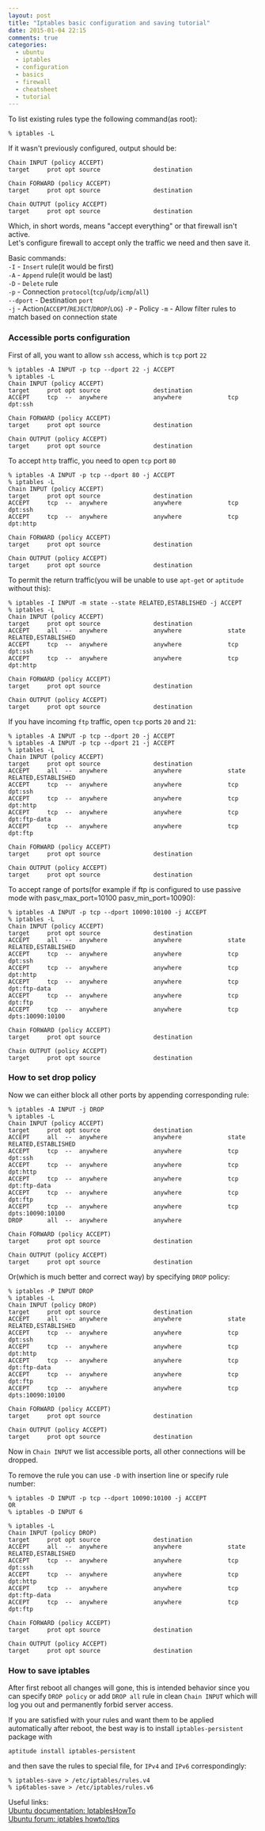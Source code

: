 ```yaml
---
layout: post
title: "Iptables basic configuration and saving tutorial"
date: 2015-01-04 22:15
comments: true
categories:
  - ubuntu
  - iptables
  - configuration
  - basics
  - firewall
  - cheatsheet
  - tutorial
---
```

To list existing rules type the following command(as root):

```
% iptables -L
```  

If it wasn't previously configured, output should be:

```
Chain INPUT (policy ACCEPT)
target     prot opt source               destination

Chain FORWARD (policy ACCEPT)
target     prot opt source               destination

Chain OUTPUT (policy ACCEPT)
target     prot opt source               destination
```

Which, in short words, means "accept everything" or that firewall isn't active.<br/>
Let's configure firewall to accept only the traffic we need and then save it.

<!-- more -->

Basic commands:<br/>
`-I` - `Insert` rule(it would be first)<br/>
`-A` - `Append` rule(it would be last)<br/>
`-D` - `Delete` rule<br/>
`-p` - Connection `protocol`(`tcp`/`udp`/`icmp`/`all`)<br/>
`--dport` - Destination `port`<br/>
`-j` - Action(`ACCEPT`/`REJECT`/`DROP`/`LOG`)
`-P` - Policy
`-m` - Allow filter rules to match based on connection state

### Accessible ports configuration

First of all, you want to allow `ssh` access, which is `tcp` port `22`
```
% iptables -A INPUT -p tcp --dport 22 -j ACCEPT
% iptables -L
Chain INPUT (policy ACCEPT)
target     prot opt source               destination
ACCEPT     tcp  --  anywhere             anywhere             tcp dpt:ssh

Chain FORWARD (policy ACCEPT)
target     prot opt source               destination

Chain OUTPUT (policy ACCEPT)
target     prot opt source               destination
```

To accept `http` traffic, you need to open `tcp` port `80`
```
% iptables -A INPUT -p tcp --dport 80 -j ACCEPT
% iptables -L
Chain INPUT (policy ACCEPT)
target     prot opt source               destination
ACCEPT     tcp  --  anywhere             anywhere             tcp dpt:ssh
ACCEPT     tcp  --  anywhere             anywhere             tcp dpt:http

Chain FORWARD (policy ACCEPT)
target     prot opt source               destination

Chain OUTPUT (policy ACCEPT)
target     prot opt source               destination
```

To permit the return traffic(you will be unable to use `apt-get` or `aptitude` without this):

```
% iptables -I INPUT -m state --state RELATED,ESTABLISHED -j ACCEPT
% iptables -L
Chain INPUT (policy ACCEPT)
target     prot opt source               destination
ACCEPT     all  --  anywhere             anywhere             state RELATED,ESTABLISHED
ACCEPT     tcp  --  anywhere             anywhere             tcp dpt:ssh
ACCEPT     tcp  --  anywhere             anywhere             tcp dpt:http

Chain FORWARD (policy ACCEPT)
target     prot opt source               destination

Chain OUTPUT (policy ACCEPT)
target     prot opt source               destination
```

If you have incoming `ftp` traffic, open `tcp` ports `20` and `21`:
```
% iptables -A INPUT -p tcp --dport 20 -j ACCEPT
% iptables -A INPUT -p tcp --dport 21 -j ACCEPT
% iptables -L
Chain INPUT (policy ACCEPT)
target     prot opt source               destination
ACCEPT     all  --  anywhere             anywhere             state RELATED,ESTABLISHED
ACCEPT     tcp  --  anywhere             anywhere             tcp dpt:ssh
ACCEPT     tcp  --  anywhere             anywhere             tcp dpt:http
ACCEPT     tcp  --  anywhere             anywhere             tcp dpt:ftp-data
ACCEPT     tcp  --  anywhere             anywhere             tcp dpt:ftp

Chain FORWARD (policy ACCEPT)
target     prot opt source               destination

Chain OUTPUT (policy ACCEPT)
target     prot opt source               destination
```

To accept range of ports(for example if ftp is configured to use passive mode with pasv_max_port=10100 pasv_min_port=10090):
```
% iptables -A INPUT -p tcp --dport 10090:10100 -j ACCEPT
% iptables -L
Chain INPUT (policy ACCEPT)
target     prot opt source               destination
ACCEPT     all  --  anywhere             anywhere             state RELATED,ESTABLISHED
ACCEPT     tcp  --  anywhere             anywhere             tcp dpt:ssh
ACCEPT     tcp  --  anywhere             anywhere             tcp dpt:http
ACCEPT     tcp  --  anywhere             anywhere             tcp dpt:ftp-data
ACCEPT     tcp  --  anywhere             anywhere             tcp dpt:ftp
ACCEPT     tcp  --  anywhere             anywhere             tcp dpts:10090:10100

Chain FORWARD (policy ACCEPT)
target     prot opt source               destination

Chain OUTPUT (policy ACCEPT)
target     prot opt source               destination
```

### How to set drop policy

Now we can either block all other ports by appending corresponding rule:

```
% iptables -A INPUT -j DROP
% iptables -L
Chain INPUT (policy ACCEPT)
target     prot opt source               destination
ACCEPT     all  --  anywhere             anywhere             state RELATED,ESTABLISHED
ACCEPT     tcp  --  anywhere             anywhere             tcp dpt:ssh
ACCEPT     tcp  --  anywhere             anywhere             tcp dpt:http
ACCEPT     tcp  --  anywhere             anywhere             tcp dpt:ftp-data
ACCEPT     tcp  --  anywhere             anywhere             tcp dpt:ftp
ACCEPT     tcp  --  anywhere             anywhere             tcp dpts:10090:10100
DROP       all  --  anywhere             anywhere

Chain FORWARD (policy ACCEPT)
target     prot opt source               destination

Chain OUTPUT (policy ACCEPT)
target     prot opt source               destination
```

Or(which is much better and correct way) by specifying `DROP` policy:

```
% iptables -P INPUT DROP
% iptables -L
Chain INPUT (policy DROP)
target     prot opt source               destination
ACCEPT     all  --  anywhere             anywhere             state RELATED,ESTABLISHED
ACCEPT     tcp  --  anywhere             anywhere             tcp dpt:ssh
ACCEPT     tcp  --  anywhere             anywhere             tcp dpt:http
ACCEPT     tcp  --  anywhere             anywhere             tcp dpt:ftp-data
ACCEPT     tcp  --  anywhere             anywhere             tcp dpt:ftp
ACCEPT     tcp  --  anywhere             anywhere             tcp dpts:10090:10100

Chain FORWARD (policy ACCEPT)
target     prot opt source               destination

Chain OUTPUT (policy ACCEPT)
target     prot opt source               destination
```
Now in `Chain INPUT` we list accessible ports, all other connections will be dropped.

To remove the rule you can use `-D` with insertion line or specify rule number:
```
% iptables -D INPUT -p tcp --dport 10090:10100 -j ACCEPT
OR
% iptables -D INPUT 6

% iptables -L
Chain INPUT (policy DROP)
target     prot opt source               destination
ACCEPT     all  --  anywhere             anywhere             state RELATED,ESTABLISHED
ACCEPT     tcp  --  anywhere             anywhere             tcp dpt:ssh
ACCEPT     tcp  --  anywhere             anywhere             tcp dpt:http
ACCEPT     tcp  --  anywhere             anywhere             tcp dpt:ftp-data
ACCEPT     tcp  --  anywhere             anywhere             tcp dpt:ftp

Chain FORWARD (policy ACCEPT)
target     prot opt source               destination

Chain OUTPUT (policy ACCEPT)
target     prot opt source               destination
```

### How to save iptables

After first reboot all changes will gone, this is intended behavior since you can specify `DROP policy` or add `DROP all` rule in clean `Chain INPUT` which will log you out and permanently forbid server access.

If you are satisfied with your rules and want them to be applied automatically after reboot, the best way is to install `iptables-persistent` package with

```
aptitude install iptables-persistent
```

and then save the rules to special file, for `IPv4` and `IPv6` correspondingly:

```
% iptables-save > /etc/iptables/rules.v4
% ip6tables-save > /etc/iptables/rules.v6
```

Useful links:<br/>
[Ubuntu documentation: IptablesHowTo](https://help.ubuntu.com/community/IptablesHowTo)<br/>
[Ubuntu forum: iptables howto/tips](http://ubuntuforums.org/showthread.php?t=159661)<br/>
